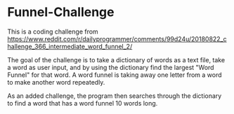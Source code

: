 # Funnel-Challenge

This is a coding challenge from https://www.reddit.com/r/dailyprogrammer/comments/99d24u/20180822_challenge_366_intermediate_word_funnel_2/

The goal of the challenge is to take a dictionary of words as a text file, take a word as user input, and by using the dictionary find the largest "Word Funnel" for that word. A word funnel is taking away one letter from a word to make another word repeatedly.

As an added challenge, the program then searches through the dictionary to find a word that has a word funnel 10 words long.
